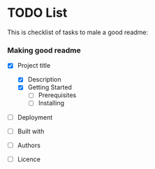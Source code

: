 # TODO List
This is checklist of tasks to male a good readme:


### Making good readme
- [x] Project title
  - [x] Description
  - [x] Getting Started
    - [ ] Prerequisites
    - [ ] Installing
- [ ] Deployment
- [ ] Built with
- [ ] Authors
- [ ] Licence

